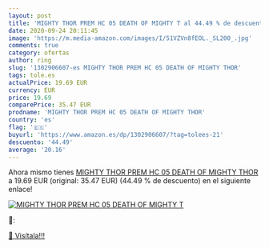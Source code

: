 ```yaml
---
layout: post
title: 'MIGHTY THOR PREM HC 05 DEATH OF MIGHTY T al 44.49 % de descuento'
date: 2020-09-24 20:11:45
image: 'https://m.media-amazon.com/images/I/51VZVn8fEOL._SL200_.jpg'
comments: true
category: ofertas
author: ring
slug: '1302906607-es MIGHTY THOR PREM HC 05 DEATH OF MIGHTY THOR'
tags: tole.es
actualPrice: 19.69 EUR
currency: EUR
price: 19.69
comparePrice: 35.47 EUR
prodname: 'MIGHTY THOR PREM HC 05 DEATH OF MIGHTY THOR'
country: 'es'
flag: '🇪🇸'
buyurl: 'https://www.amazon.es/dp/1302906607/?tag=tolees-21'
descuento: '44.49'
average: '20.16'
---
```


Ahora mismo tienes [MIGHTY THOR PREM HC 05 DEATH OF MIGHTY THOR](https://www.amazon.es/dp/1302906607/?tag=tolees-21) a 19.69 EUR (original: 35.47 EUR) (44.49 %  de descuento) en el siguiente enlace!

[![MIGHTY THOR PREM HC 05 DEATH OF MIGHTY T](https://m.media-amazon.com/images/I/51VZVn8fEOL._SL200_.jpg)](https://www.amazon.es/dp/1302906607/?tag=tolees-21)

🔎:


[🛒 Visítala!!!](https://www.amazon.es/dp/1302906607/?tag=tolees-21)
